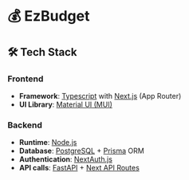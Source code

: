 # 💰 EzBudget

## 🛠 Tech Stack

### Frontend
- **Framework**: [Typescript](https://www.typescriptlang.org/) with [Next.js](https://nextjs.org/) (App Router)
- **UI Library**: [Material UI (MUI)](https://mui.com/)

### Backend
- **Runtime**: [Node.js](https://nodejs.org/)
- **Database**: [PostgreSQL](https://www.postgresql.org/) + [Prisma](https://www.prisma.io/) ORM
- **Authentication**: [NextAuth.js](https://next-auth.js.org/)
- **API calls**: [FastAPI](https://fastapi.tiangolo.com/) + [Next API Routes](https://nextjs.org/docs/pages/building-your-application/routing/api-routes)
